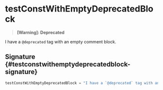 # testConstWithEmptyDeprecatedBlock

> <b>\[Warning\]: Deprecated</b>

I have a `@deprecated` tag with an empty comment block.

## Signature {#testconstwithemptydeprecatedblock-signature}

```typescript
testConstWithEmptyDeprecatedBlock = "I have a `@deprecated` tag with an empty comment block.";
```

